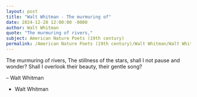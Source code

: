 ```yaml
---
layout: post
title: "Walt Whitman - The murmuring of"
date: 2024-12-28 12:00:00 -0000
author: Walt Whitman
quote: "The murmuring of rivers,"
subject: American Nature Poets (19th century)
permalink: /American Nature Poets (19th century)/Walt Whitman/Walt Whitman - The murmuring of
---
```


The murmuring of rivers,
The stillness of the stars, shall I not pause and wonder?
Shall I overlook their beauty, their gentle song?

– Walt Whitman

- Walt Whitman
